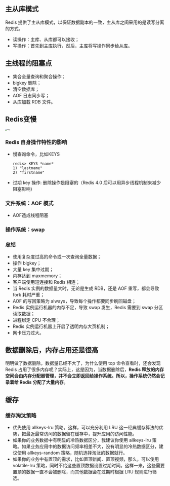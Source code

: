 ## 主从库模式

Redis 提供了主从库模式，以保证数据副本的一致，主从库之间采用的是读写分离的方式。

- 读操作：主库、从库都可以接收；
- 写操作：首先到主库执行，然后，主库将写操作同步给从库。

## 主线程的阻塞点

- 集合全量查询和聚合操作；
- bigkey 删除；
- 清空数据库；
- AOF 日志同步写；
- 从库加载 RDB 文件。

## Redis变慢

<img src="https://static001.geekbang.org/resource/image/cd/06/cd026801924e197f5c79828c368cd706.jpg" alt="img" style="zoom: 33%;" />

### Redis 自身操作特性的影响

- 慢查询命令，比如KEYS

  ```shell
  redis> KEYS *name*
  1) "lastname"
  2) "firstname"
  ```

- 过期 key 操作: 删除操作是阻塞的（Redis 4.0 后可以用异步线程机制来减少阻塞影响)

### 文件系统：AOF 模式

- AOF造成线程阻塞

### 操作系统：swap

### 总结

- 使用复杂度过高的命令或一次查询全量数据；
- 操作 bigkey；
- 大量 key 集中过期；
- 内存达到 maxmemory；
- 客户端使用短连接和 Redis 相连；
- 当 Redis 实例的数据量大时，无论是生成 RDB，还是 AOF 重写，都会导致 fork 耗时严重；
- AOF 的写回策略为 always，导致每个操作都要同步刷回磁盘；
- Redis 实例运行机器的内存不足，导致 swap 发生，Redis 需要到 swap 分区读取数据；
- 进程绑定 CPU 不合理；
- Redis 实例运行机器上开启了透明内存大页机制；
- 网卡压力过大。



## 数据删除后，内存占用还是很高

明明做了数据删除，数据量已经不大了，为什么使用 top 命令查看时，还会发现 Redis 占用了很多内存呢？实际上，这是因为，当数据删除后，**Redis 释放的内存空间会由内存分配器管理，并不会立即返回给操作系统。所以，操作系统仍然会记录着给 Redis 分配了大量内存**。

## 缓存

### 缓存淘汰策略

- 优先使用 allkeys-lru 策略。这样，可以充分利用 LRU 这一经典缓存算法的优势，把最近最常访问的数据留在缓存中，提升应用的访问性能。
- 如果你的业务数据中有明显的冷热数据区分，我建议你使用 allkeys-lru 策略。如果业务应用中的数据访问频率相差不大，没有明显的冷热数据区分，建议使用 allkeys-random 策略，随机选择淘汰的数据就行。
- 如果你的业务中有置顶的需求，比如置顶新闻、置顶视频，那么，可以使用 volatile-lru 策略，同时不给这些置顶数据设置过期时间。这样一来，这些需要置顶的数据一直不会被删除，而其他数据会在过期时根据 LRU 规则进行筛选。

